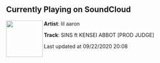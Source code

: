 ## Currently Playing on SoundCloud

[<img align="left" width="100" src="https://i1.sndcdn.com/artworks-000309811707-7iv1cn-t50x50.jpg">](https://soundcloud.com/lilaaron911/sins-ft-kensei-abbot-prod-judge?in=lilaaron911/sets/aaron-judge-rookie-of-the-year)

**Artist**: lil aaron 

**Track**: SINS ft KENSEI ABBOT [PROD JUDGE]

Last updated at 09/22/2020 20:08
